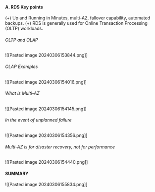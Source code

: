 #### A. RDS Key points
(+) Up and Running in Minutes, multi-AZ, fallover capability, automated backups.
(+) RDS is generally used for Online Transaction Processing (OLTP) workloads.

###### OLTP and OLAP
![[Pasted image 20240306153844.png]]

###### OLAP Examples
![[Pasted image 20240306154016.png]]

###### What is Multi-AZ
![[Pasted image 20240306154145.png]]

###### In the event of unplanned failure
![[Pasted image 20240306154356.png]]

###### Multi-AZ is for disaster recovery, not for performance
![[Pasted image 20240306154440.png]]

#### SUMMARY
![[Pasted image 20240306155834.png]]
